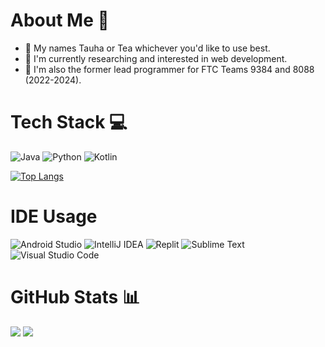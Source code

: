 # About Me 💚
- 👋 My names Tauha or Tea whichever you'd like to use best.
- 💭 I'm currently researching and interested in web development.
- 🤖 I'm also the former lead programmer for FTC Teams 9384 and 8088 (2022-2024).

# Tech Stack 💻
 ![Java](https://img.shields.io/badge/java-%23ED8B00.svg?style=for-the-badge&logo=java&logoColor=white)
 ![Python](https://img.shields.io/badge/python-3670A0?style=for-the-badge&logo=python&logoColor=ffdd54)
 ![Kotlin](https://img.shields.io/badge/kotlin-%237F52FF.svg?style=for-the-badge&logo=kotlin&logoColor=white)

 [![Top Langs](https://github-readme-stats.vercel.app/api/top-langs/?username=Tea505&theme=dracula)](https://github.com/anuraghazra/github-readme-stats)

 # IDE Usage
 ![Android Studio](https://img.shields.io/badge/android%20studio-346ac1?style=for-the-badge&logo=android%20studio&logoColor=white)
 ![IntelliJ IDEA](https://img.shields.io/badge/IntelliJIDEA-000000.svg?style=for-the-badge&logo=intellij-idea&logoColor=white)
 ![Replit](https://img.shields.io/badge/Replit-DD1200?style=for-the-badge&logo=Replit&logoColor=white)
 ![Sublime Text](https://img.shields.io/badge/sublime_text-%23575757.svg?style=for-the-badge&logo=sublime-text&logoColor=important)
 ![Visual Studio Code](https://img.shields.io/badge/Visual%20Studio%20Code-0078d7.svg?style=for-the-badge&logo=visual-studio-code&logoColor=white)
 

# GitHub Stats 📊
![](https://github-readme-stats.vercel.app/api?username=tea505&theme=synthwave&hide_border=false&include_all_commits=true&count_private=true)
![](https://github-readme-streak-stats.herokuapp.com/?user=tea505&theme=cobalt&hide_border=false)</br>

<!--
**Tea505/Tea505** is a ✨ _special_ ✨ repository because its `README.md` (this file) appears on your GitHub profile.

Here are some ideas to get you started:

- 🔭 I’m currently working on ...
- 🌱 I’m currently learning ...
- 👯 I’m looking to collaborate on ...
- 🤔 I’m looking for help with ...
- 💬 Ask me about ...
- 📫 How to reach me: ...
- 😄 Pronouns: ...
- ⚡ Fun fact: ...
-->
